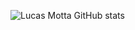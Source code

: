 ![Lucas Motta GitHub stats](https://github-readme-stats.vercel.app/api?username=lucassmtt&show_icons=true&theme=radical)
